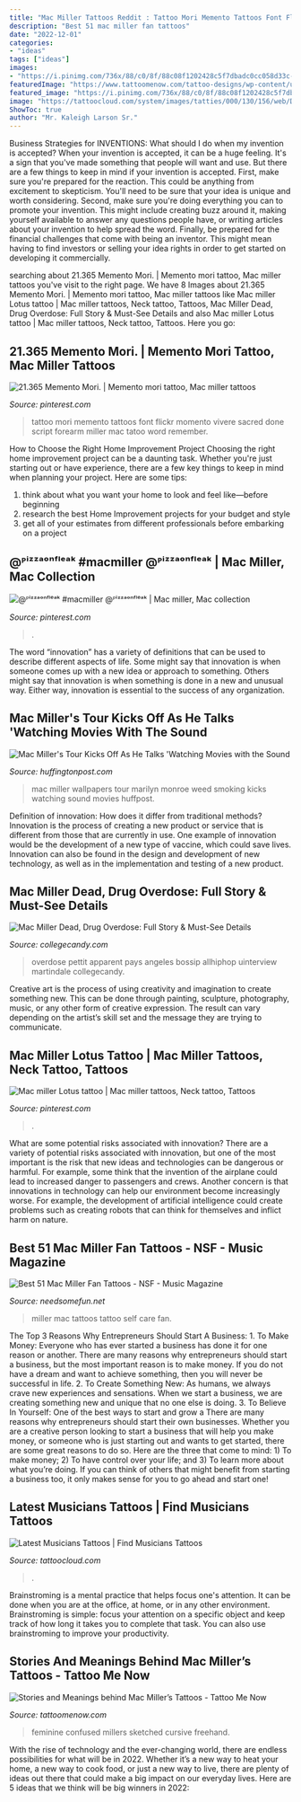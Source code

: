 ```yaml
---
title: "Mac Miller Tattoos Reddit : Tattoo Mori Memento Tattoos Font Flickr Momento Vivere Sacred Done Script Forearm Miller Mac Tatoo Word Remember"
description: "Best 51 mac miller fan tattoos"
date: "2022-12-01"
categories:
- "ideas"
tags: ["ideas"]
images:
- "https://i.pinimg.com/736x/88/c0/8f/88c08f1202428c5f7dbadc0cc058d33c--tattoo-ink-tatoo.jpg"
featuredImage: "https://www.tattoomenow.com/tattoo-designs/wp-content/uploads/2019/01/mac-miller-tattoos-we-are-confused-on-stomach-01-1.jpg"
featured_image: "https://i.pinimg.com/736x/88/c0/8f/88c08f1202428c5f7dbadc0cc058d33c--tattoo-ink-tatoo.jpg"
image: "https://tattoocloud.com/system/images/tatties/000/130/156/web/DB7975C1-EE50-4362-94D0-3CBF47B1AAE4.jpg?1587653243"
ShowToc: true
author: "Mr. Kaleigh Larson Sr."
---
```



Business Strategies for INVENTIONS: What should I do when my invention is accepted?
When your invention is accepted, it can be a huge feeling. It's a sign that you've made something that people will want and use. But there are a few things to keep in mind if your invention is accepted. 
First, make sure you're prepared for the reaction. This could be anything from excitement to skepticism. You'll need to be sure that your idea is unique and worth considering. 
Second, make sure you're doing everything you can to promote your invention. This might include creating buzz around it, making yourself available to answer any questions people have, or writing articles about your invention to help spread the word. 
Finally, be prepared for the financial challenges that come with being an inventor. This might mean having to find investors or selling your idea rights in order to get started on developing it commercially.

	

		
searching about 21.365 Memento Mori. | Memento mori tattoo, Mac miller tattoos you've visit to the right page. We have 8 Images about 21.365 Memento Mori. | Memento mori tattoo, Mac miller tattoos like Mac miller Lotus tattoo | Mac miller tattoos, Neck tattoo, Tattoos, Mac Miller Dead, Drug Overdose: Full Story &amp; Must-See Details and also Mac miller Lotus tattoo | Mac miller tattoos, Neck tattoo, Tattoos. Here you go:
		
    
## 21.365 Memento Mori. | Memento Mori Tattoo, Mac Miller Tattoos

<img loading=lazy src="https://i.pinimg.com/736x/88/c0/8f/88c08f1202428c5f7dbadc0cc058d33c--tattoo-ink-tatoo.jpg" onerror="this.onerror=null;this.src='https://tse2.mm.bing.net/th?id=OIP.MpPs2inr6UTU9Dr7U2PS3AHaE8&amp;pid=15.1';" alt="21.365 Memento Mori. | Memento mori tattoo, Mac miller tattoos">

_Source: pinterest.com_

>tattoo mori memento tattoos font flickr momento vivere sacred done script forearm miller mac tatoo word remember. 

	

How to Choose the Right Home Improvement Project
Choosing the right home improvement project can be a daunting task. Whether you're just starting out or have experience, there are a few key things to keep in mind when planning your project. Here are some tips: 
1. think about what you want your home to look and feel like—before beginning
2. research the best Home Improvement projects for your budget and style
3. get all of your estimates from different professionals before embarking on a project

    
## @ᴾⁱᶻᶻᵃᵒⁿᶠˡᵉᵃᵏ #macmiller @ᴾⁱᶻᶻᵃᵒⁿᶠˡᵉᵃᵏ | Mac Miller, Mac Collection

<img loading=lazy src="https://i.pinimg.com/736x/ec/b4/31/ecb431ef84e98bb1eaa0246c2347a188.jpg" onerror="this.onerror=null;this.src='https://tse2.mm.bing.net/th?id=OIP.Y2DTGhlCGYA5vkIIY8lf_wHaJK&amp;pid=15.1';" alt="@ᴾⁱᶻᶻᵃᵒⁿᶠˡᵉᵃᵏ #macmiller @ᴾⁱᶻᶻᵃᵒⁿᶠˡᵉᵃᵏ | Mac miller, Mac collection">

_Source: pinterest.com_

>. 

	

The word “innovation” has a variety of definitions that can be used to describe different aspects of life. Some might say that innovation is when someone comes up with a new idea or approach to something. Others might say that innovation is when something is done in a new and unusual way. Either way, innovation is essential to the success of any organization.

    
## Mac Miller&#039;s Tour Kicks Off As He Talks &#039;Watching Movies With The Sound

<img loading=lazy src="https://s-i.huffpost.com/gen/1252405/images/o-MAC-MILLER-facebook.jpg" onerror="this.onerror=null;this.src='https://tse1.mm.bing.net/th?id=OIP.MOz6D_okM3y2-krO-W0SDwHaL0&amp;pid=15.1';" alt="Mac Miller&#039;s Tour Kicks Off As He Talks &#039;Watching Movies with the Sound">

_Source: huffingtonpost.com_

>mac miller wallpapers tour marilyn monroe weed smoking kicks watching sound movies huffpost. 

	

Definition of innovation: How does it differ from traditional methods?
Innovation is the process of creating a new product or service that is different from those that are currently in use. One example of innovation would be the development of a new type of vaccine, which could save lives. Innovation can also be found in the design and development of new technology, as well as in the implementation and testing of a new product.

    
## Mac Miller Dead, Drug Overdose: Full Story &amp; Must-See Details

<img loading=lazy src="https://i1.wp.com/collegecandy.com/wp-content/uploads/2018/09/wenn32040970.jpg?fit=2048%2C1362&amp;ssl=1" onerror="this.onerror=null;this.src='https://tse4.mm.bing.net/th?id=OIP.ucZNd3793EEQHZnl6eYfVwHaE7&amp;pid=15.1';" alt="Mac Miller Dead, Drug Overdose: Full Story &amp; Must-See Details">

_Source: collegecandy.com_

>overdose pettit apparent pays angeles bossip allhiphop uinterview martindale collegecandy. 

	

Creative art is the process of using creativity and imagination to create something new. This can be done through painting, sculpture, photography, music, or any other form of creative expression. The result can vary depending on the artist’s skill set and the message they are trying to communicate.

    
## Mac Miller Lotus Tattoo | Mac Miller Tattoos, Neck Tattoo, Tattoos

<img loading=lazy src="https://i.pinimg.com/736x/c3/70/94/c37094ba3399ba5a41e51e1dc9922e0a.jpg" onerror="this.onerror=null;this.src='https://tse3.mm.bing.net/th?id=OIP.9_nCJfWZ3XrH875BKPQb_QHaIA&amp;pid=15.1';" alt="Mac miller Lotus tattoo | Mac miller tattoos, Neck tattoo, Tattoos">

_Source: pinterest.com_

>. 

	

What are some potential risks associated with innovation?
There are a variety of potential risks associated with innovation, but one of the most important is the risk that new ideas and technologies can be dangerous or harmful. For example, some think that the invention of the airplane could lead to increased danger to passengers and crews. Another concern is that innovations in technology can help our environment become increasingly worse. For example, the development of artificial intelligence could create problems such as creating robots that can think for themselves and inflict harm on nature.

    
## Best 51 Mac Miller Fan Tattoos - NSF - Music Magazine

<img loading=lazy src="https://www.needsomefun.net/wp-content/uploads/2019/11/mac-miller-tattoos-29.jpg" onerror="this.onerror=null;this.src='https://tse2.mm.bing.net/th?id=OIP.I031JMKtLMy1NncRCB1nQwAAAA&amp;pid=15.1';" alt="Best 51 Mac Miller Fan Tattoos - NSF - Music Magazine">

_Source: needsomefun.net_

>miller mac tattoos tattoo self care fan. 

	

The Top 3 Reasons Why Entrepreneurs Should Start A Business: 1. To Make Money: Everyone who has ever started a business has done it for one reason or another. There are many reasons why entrepreneurs should start a business, but the most important reason is to make money. If you do not have a dream and want to achieve something, then you will never be successful in life. 2. To Create Something New: As humans, we always crave new experiences and sensations. When we start a business, we are creating something new and unique that no one else is doing. 3. To Believe In Yourself: One of the best ways to start and grow a
There are many reasons why entrepreneurs should start their own businesses. Whether you are a creative person looking to start a business that will help you make money, or someone who is just starting out and wants to get started, there are some great reasons to do so. Here are the three that come to mind: 1) To make money; 2) To have control over your life; and 3) To learn more about what you’re doing. If you can think of others that might benefit from starting a business too, it only makes sense for you to go ahead and start one!

    
## Latest Musicians Tattoos | Find Musicians Tattoos

<img loading=lazy src="https://tattoocloud.com/system/images/tatties/000/130/156/web/DB7975C1-EE50-4362-94D0-3CBF47B1AAE4.jpg?1587653243" onerror="this.onerror=null;this.src='https://tse2.mm.bing.net/th?id=OIP.aWut1ewvTuCo43SRZCNrIgHaJ4&amp;pid=15.1';" alt="Latest Musicians Tattoos | Find Musicians Tattoos">

_Source: tattoocloud.com_

>. 

	

Brainstroming is a mental practice that helps focus one's attention. It can be done when you are at the office, at home, or in any other environment. Brainstroming is simple: focus your attention on a specific object and keep track of how long it takes you to complete that task. You can also use brainstroming to improve your productivity.

    
## Stories And Meanings Behind Mac Miller’s Tattoos - Tattoo Me Now

<img loading=lazy src="https://www.tattoomenow.com/tattoo-designs/wp-content/uploads/2019/01/mac-miller-tattoos-we-are-confused-on-stomach-01-1.jpg" onerror="this.onerror=null;this.src='https://tse2.mm.bing.net/th?id=OIP.FYX_e6bz9O_tkX0qgxZHnwHaEK&amp;pid=15.1';" alt="Stories and Meanings behind Mac Miller’s Tattoos - Tattoo Me Now">

_Source: tattoomenow.com_

>feminine confused millers sketched cursive freehand. 

	

With the rise of technology and the ever-changing world, there are endless possibilities for what will be in 2022. Whether it’s a new way to heat your home, a new way to cook food, or just a new way to live, there are plenty of ideas out there that could make a big impact on our everyday lives. Here are 5 ideas that we think will be big winners in 2022: 

